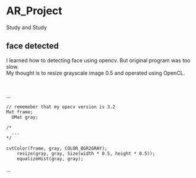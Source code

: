 # AR_Project
Study and Study <br>

<h2> face detected </h2>

<p> I learned how to detecting face using opencv. But original program  was too slow. <br>
My thought is to resize grayscale image 0.5 and operated using OpenCL. </p> <br>

...

    // rememeber that my opecv version is 3.2
    Mat frame; 
	  UMat gray;
  
    /*
      ...
    */
    
    cvtColor(frame, gray, COLOR_BGR2GRAY);
		resize(gray, gray, Size(width * 0.5, height * 0.5));
		equalizeHist(gray, gray);
...
